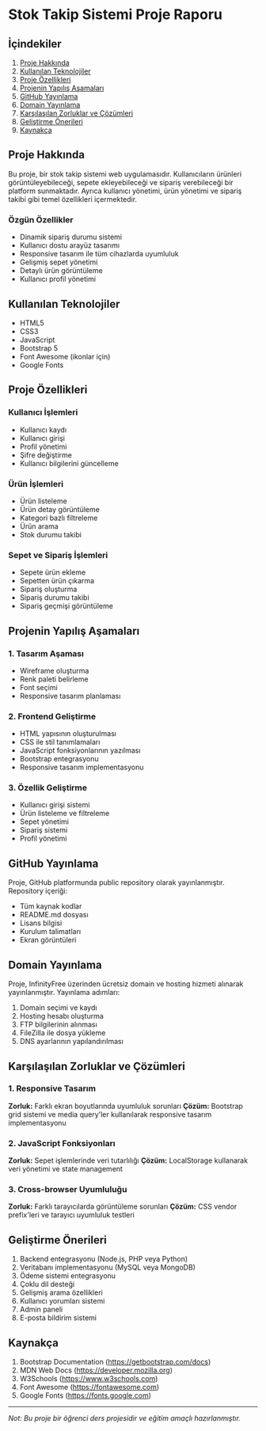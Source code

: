 # Stok Takip Sistemi Proje Raporu

## İçindekiler
1. [Proje Hakkında](#proje-hakkında)
2. [Kullanılan Teknolojiler](#kullanılan-teknolojiler)
3. [Proje Özellikleri](#proje-özellikleri)
4. [Projenin Yapılış Aşamaları](#projenin-yapılış-aşamaları)
5. [GitHub Yayınlama](#github-yayınlama)
6. [Domain Yayınlama](#domain-yayınlama)
7. [Karşılaşılan Zorluklar ve Çözümleri](#karşılaşılan-zorluklar-ve-çözümleri)
8. [Geliştirme Önerileri](#geliştirme-önerileri)
9. [Kaynakça](#kaynakça)

## Proje Hakkında
Bu proje, bir stok takip sistemi web uygulamasıdır. Kullanıcıların ürünleri görüntüleyebileceği, sepete ekleyebileceği ve sipariş verebileceği bir platform sunmaktadır. Ayrıca kullanıcı yönetimi, ürün yönetimi ve sipariş takibi gibi temel özellikleri içermektedir.

### Özgün Özellikler
- Dinamik sipariş durumu sistemi
- Kullanıcı dostu arayüz tasarımı
- Responsive tasarım ile tüm cihazlarda uyumluluk
- Gelişmiş sepet yönetimi
- Detaylı ürün görüntüleme
- Kullanıcı profil yönetimi

## Kullanılan Teknolojiler
- HTML5
- CSS3
- JavaScript
- Bootstrap 5
- Font Awesome (ikonlar için)
- Google Fonts

## Proje Özellikleri

### Kullanıcı İşlemleri
- Kullanıcı kaydı
- Kullanıcı girişi
- Profil yönetimi
- Şifre değiştirme
- Kullanıcı bilgilerini güncelleme

### Ürün İşlemleri
- Ürün listeleme
- Ürün detay görüntüleme
- Kategori bazlı filtreleme
- Ürün arama
- Stok durumu takibi

### Sepet ve Sipariş İşlemleri
- Sepete ürün ekleme
- Sepetten ürün çıkarma
- Sipariş oluşturma
- Sipariş durumu takibi
- Sipariş geçmişi görüntüleme

## Projenin Yapılış Aşamaları

### 1. Tasarım Aşaması
- Wireframe oluşturma
- Renk paleti belirleme
- Font seçimi
- Responsive tasarım planlaması

### 2. Frontend Geliştirme
- HTML yapısının oluşturulması
- CSS ile stil tanımlamaları
- JavaScript fonksiyonlarının yazılması
- Bootstrap entegrasyonu
- Responsive tasarım implementasyonu

### 3. Özellik Geliştirme
- Kullanıcı girişi sistemi
- Ürün listeleme ve filtreleme
- Sepet yönetimi
- Sipariş sistemi
- Profil yönetimi

## GitHub Yayınlama
Proje, GitHub platformunda public repository olarak yayınlanmıştır. Repository içeriği:
- Tüm kaynak kodlar
- README.md dosyası
- Lisans bilgisi
- Kurulum talimatları
- Ekran görüntüleri

## Domain Yayınlama
Proje, InfinityFree üzerinden ücretsiz domain ve hosting hizmeti alınarak yayınlanmıştır. Yayınlama adımları:
1. Domain seçimi ve kaydı
2. Hosting hesabı oluşturma
3. FTP bilgilerinin alınması
4. FileZilla ile dosya yükleme
5. DNS ayarlarının yapılandırılması

## Karşılaşılan Zorluklar ve Çözümleri

### 1. Responsive Tasarım
**Zorluk:** Farklı ekran boyutlarında uyumluluk sorunları
**Çözüm:** Bootstrap grid sistemi ve media query'ler kullanılarak responsive tasarım implementasyonu

### 2. JavaScript Fonksiyonları
**Zorluk:** Sepet işlemlerinde veri tutarlılığı
**Çözüm:** LocalStorage kullanarak veri yönetimi ve state management

### 3. Cross-browser Uyumluluğu
**Zorluk:** Farklı tarayıcılarda görüntüleme sorunları
**Çözüm:** CSS vendor prefix'leri ve tarayıcı uyumluluk testleri

## Geliştirme Önerileri
1. Backend entegrasyonu (Node.js, PHP veya Python)
2. Veritabanı implementasyonu (MySQL veya MongoDB)
3. Ödeme sistemi entegrasyonu
4. Çoklu dil desteği
5. Gelişmiş arama özellikleri
6. Kullanıcı yorumları sistemi
7. Admin paneli
8. E-posta bildirim sistemi

## Kaynakça
1. Bootstrap Documentation (https://getbootstrap.com/docs)
2. MDN Web Docs (https://developer.mozilla.org)
3. W3Schools (https://www.w3schools.com)
4. Font Awesome (https://fontawesome.com)
5. Google Fonts (https://fonts.google.com)

---

*Not: Bu proje bir öğrenci ders projesidir ve eğitim amaçlı hazırlanmıştır.* 